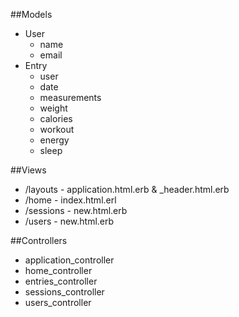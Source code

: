 ##Models
* User
  - name
  - email 
* Entry
  - user
  - date
  - measurements
  - weight
  - calories
  - workout
  - energy
  - sleep

##Views
* /layouts - application.html.erb & _header.html.erb
* /home - index.html.erl
* /sessions - new.html.erb
* /users - new.html.erb

##Controllers
* application_controller
* home_controller
* entries_controller
* sessions_controller
* users_controller
